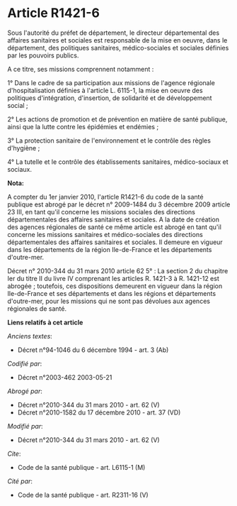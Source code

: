 # Article R1421-6

Sous l'autorité du préfet de département, le directeur départemental des affaires sanitaires et sociales est responsable de
la mise en oeuvre, dans le département, des politiques sanitaires, médico-sociales et sociales définies par les pouvoirs
publics.

A ce titre, ses missions comprennent notamment :

1° Dans le cadre de sa participation aux missions de l'agence régionale d'hospitalisation définies à l'article L. 6115-1, la
mise en oeuvre des politiques d'intégration, d'insertion, de solidarité et de développement social ;

2° Les actions de promotion et de prévention en matière de santé publique, ainsi que la lutte contre les épidémies et
endémies ;

3° La protection sanitaire de l'environnement et le contrôle des règles d'hygiène ;

4° La tutelle et le contrôle des établissements sanitaires, médico-sociaux et sociaux.

**Nota:**

A compter du 1er janvier 2010, l'article R1421-6 du code de la santé publique est abrogé par le décret n° 2009-1484 du 3
décembre 2009 article 23 III, en tant qu'il concerne les missions sociales des directions départementales des affaires
sanitaires et sociales. A la date de création des agences régionales de santé ce même article est abrogé en tant qu'il
concerne les missions sanitaires et médico-sociales des directions départementales des affaires sanitaires et sociales. Il
demeure en vigueur dans les départements de la région Ile-de-France et les départements d'outre-mer.

Décret n° 2010-344 du 31 mars 2010 article 62 5° : La section 2 du chapitre Ier du titre II du livre IV comprenant les
articles R. 1421-3 à R. 1421-12 est abrogée ; toutefois, ces dispositions demeurent en vigueur dans la région Ile-de-France
et ses départements et dans les régions et départements d'outre-mer, pour les missions qui ne sont pas dévolues aux agences
régionales de santé.

**Liens relatifs à cet article**

_Anciens textes_:

  - Décret n°94-1046 du 6 décembre 1994 - art. 3 (Ab)

_Codifié par_:

  - Décret n°2003-462 2003-05-21

_Abrogé par_:

  - Décret n°2010-344 du 31 mars 2010 - art. 62 (V)
  - Décret n°2010-1582 du 17 décembre 2010 - art. 37 (VD)

_Modifié par_:

  - Décret n°2010-344 du 31 mars 2010 - art. 62 (V)

_Cite_:

  - Code de la santé publique - art. L6115-1 (M)

_Cité par_:

  - Code de la santé publique - art. R2311-16 (V)
